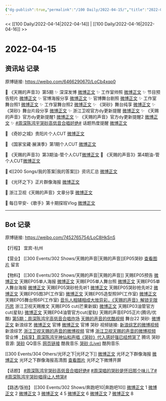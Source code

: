 ```yaml
---
{"dg-publish":true,"permalink":"/100 Daily/2022-04-15/","title":"2022-04-15","created":"2022-11-21T16:42:11.000+08:00","updated":"2023-04-11T14:46:34.364+08:00"}
---
```



<< [[100 Daily/2022-04-14\|2022-04-14]] | [[100 Daily/2022-04-16\|2022-04-16]] >>

# 2022-04-15

## 资讯站 记录

原博链接: https://weibo.com/6466290670/LoCb4xqp0

💫 《天赐的声音3》第5期
✨ 深深发博 [微博正文](https://m.weibo.cn/6466290670/4758659962507342)
✨ 工作室帅照 [微博正文](https://m.weibo.cn/6466290670/4758646388426883)
✨ 节目预告短片 [微博正文](https://m.weibo.cn/6466290670/4758459793279813)
✨ 官博海报分享 [微博正文](https://m.weibo.cn/6466290670/4758478357006569)
✨ 官博舞台剧照 [微博正文](https://m.weibo.cn/6466290670/4758548066865515)
✨ 工作室舞台照1 [微博正文](https://m.weibo.cn/6466290670/4758613484639978)
✨ 工作室舞台照2 [微博正文](https://m.weibo.cn/6466290670/4758658593853404)
✨ 《哭砂》舞台纯享 [微博正文](https://m.weibo.cn/6466290670/4758640306946500)
✨ 《哭砂》舞台片段分享 [微博正文](https://m.weibo.cn/6466290670/4758657935873647)
✨ 浙江卫视官方dy更新提醒 [微博正文](https://m.weibo.cn/6466290670/4758634783049226)
✨ 《天赐的声音》官方dy更新提醒1 [微博正文](https://m.weibo.cn/6466290670/4758634113012156)
✨ 《天赐的声音》官方dy更新提醒2 [微博正文](https://m.weibo.cn/6466290670/4758612188856806)
✨ [#周深陈鸿宇哭砂高低音合唱好绝#](https://s.weibo.com/weibo?q=%23%E5%91%A8%E6%B7%B1%E9%99%88%E9%B8%BF%E5%AE%87%E5%93%AD%E7%A0%82%E9%AB%98%E4%BD%8E%E9%9F%B3%E5%90%88%E5%94%B1%E5%A5%BD%E7%BB%9D%23) 话题热度提醒 [微博正文](https://m.weibo.cn/6466290670/4758660402122189)

💫 《奇妙之城》贵阳片个人CUT [微博正文](https://m.weibo.cn/6466290670/4758558988304646)

💫 《国家宝藏·展演季》第1期个人CUT [微博正文](https://m.weibo.cn/6466290670/4758541279691901)

💫 《天赐的声音3》第3期油-管个人CUT[微博正文](https://m.weibo.cn/6466290670/4758546173924846)
💫 《天赐的声音3》第4期油-管个人CUT[微博正文](https://m.weibo.cn/6466290670/4758553459425379)

💫 《[[200 Songs/我的答案\|我的答案]]》资讯汇总 [微博正文](https://m.weibo.cn/6466290670/4758506501310576)

💫 《光环之下》正片群像海报 [微博正文](https://m.weibo.cn/6466290670/4758479443331990)

💫 浙江卫视《天赐的声音》文章分享 [微博正文](https://m.weibo.cn/6466290670/4758486371797108)

💫 每日早安-《歌手》第十期探班Vlog [微博正文](https://m.weibo.cn/6466290670/4758432517980677)

---
## Bot 记录

原博链接: https://weibo.com/7452765754/LoC8HkSnS

【行程】
宜宾-杭州

【营业】
[](https://m.weibo.cn/1736988591/4758659130724051) [[300 Events/302 Shows/天赐的声音\|天赐的声音]]EP05哭砂
[查看图片](https://wx1.sinaimg.cn/large/0088n2Pggy1h1aub9dsytj30yi07c0t2.jpg) 留言 [](https://m.weibo.cn/1736988591/4757875429478010)

【物料】
[[300 Events/302 Shows/天赐的声音\|天赐的声音]]
[](https://m.weibo.cn/2591595652/4758470220055012) 天赐EP05预告
[微博正文](https://m.weibo.cn/1315706994/4758472023343573) 天赐EP05单人海报
[微博正文](https://m.weibo.cn/1315706994/4758547529469631) 天赐EP05单人舞台照
[微博正文](https://m.weibo.cn/1315706994/4758607922469390) 天赐EP05单人舞台海报
[微博正文](https://m.weibo.cn/5876797510/4758613295629596) 天赐EP05哭砂抢先听1
[微博正文](https://m.weibo.cn/5876797510/4758633609433812) 天赐EP05哭砂抢先听2
[微博正文](https://m.weibo.cn/7478855230/4758612537249129) 天赐EP05图3P(工作室)
[微博正文](https://m.weibo.cn/7478855230/4758643062606113) 天赐EP05造型照9P(工作室)
[微博正文](https://m.weibo.cn/7478855230/4758657822886296) 天赐EP05舞台照6P(工作室)
[音乐人相辅相成大放异彩，《天赐的声音》解锁无限巧思](https://weibo.cn/sinaurl?u=https%3A%2F%2Fmp.weixin.qq.com%2Fs%2FStNBPYgBzTAQJmbpcvt4jQ) 浙江卫视天赐推文
[](https://m.weibo.cn/1591169702/4758665389934352) 天赐EP05 cut(芒果新娱)
[微博正文](https://m.weibo.cn/6466290670/4758546173924846) 天赐EP03油管官方cut(星轨)
[微博正文](https://m.weibo.cn/6466290670/4758553459425379) 天赐EP04油管官方cut(星轨)
天赐的声音EP05正片(腾讯/优酷)
[第5期：周深陈鸿宇高低音合唱炸场](https://weibo.cn/sinaurl?u=http%3A%2F%2Fv.qq.com%2Fx%2Fcover%2Fmzc00200lopqvdw%2Ff0042or81e0.html)
[天赐的声音的优酷视频](https://weibo.cn/sinaurl?u=https%3A%2F%2Fv.youku.com%2Fv_show%2Fid_XNTIwNTM0NjgyOA%3D%3D.html%3Fsharefrom%3Diphone%26scene%3Dlong%26playMode%3Dnormal%26sharekey%3Db5a2d3231fb6ff1821bd4d8181db363b3)
舞台22 哭砂:
[微博正文](https://m.weibo.cn/1878335471/4758638134298431) 新浪综艺
[微博正文](https://m.weibo.cn/1315706994/4758655746445619) 官博
[微博正文](https://m.weibo.cn/1315706994/4758663052918893) 官博
哭砂 视频链接:
[新浪综艺的微博视频](https://video.weibo.com/show?fid=1034:4758623877005392) 新浪综艺
[浙江卫视天赐的声音的微博视频](https://video.weibo.com/show?fid=1034:4758610484592675) 官博
[浙江卫视天赐的声音的微博视频](https://video.weibo.com/show?fid=1034:4758618172751941) 营业博
[【纯享】周深陈鸿宇神仙和声唱《哭砂》代入感好强已经想哭了](https://weibo.cn/sinaurl?u=http%3A%2F%2Fv.qq.com%2Fx%2Fcover%2Fmzc00200lopqvdw%2Fq00425rw62a.html) 腾讯
哭砂 音源:
[哭砂](https://weibo.cn/sinaurl?u=https%3A%2F%2Fc.y.qq.com%2Fbase%2Ffcgi-bin%2Fu%3F__%3DNa6E7f484ZQ4) QQ音乐
[网页链接](https://weibo.cn/sinaurl?u=https%3A%2F%2Fm.kuwo.cn%2Fyinyue%2F217151452%3Ff%3Dip%26t%3Dsinawb) 酷我音乐
[哭砂 (Live)](https://weibo.cn/sinaurl?u=https%3A%2F%2Ft1.kugou.com%2Fsong.html%3Fid%3D5Qoxt10zyV2) 酷狗音乐

[[300 Events/304 Others/光环之下\|光环之下]]
[微博正文](https://m.weibo.cn/6524418754/4758472032258700) 光环之下群像海报
[微博正文](https://m.weibo.cn/1642592432/4758478357267222) 光环之下群像海报高清图
[查看图片](https://wx2.sinaimg.cn/large/0088n2Pggy1h1aqhu8j9gj30u01syqg2.jpg) 光环之下微博开屏

【话题】
[#周深陈鸿宇哭砂高低音合唱好绝#](https://s.weibo.com/weibo?q=%23%E5%91%A8%E6%B7%B1%E9%99%88%E9%B8%BF%E5%AE%87%E5%93%AD%E7%A0%82%E9%AB%98%E4%BD%8E%E9%9F%B3%E5%90%88%E5%94%B1%E5%A5%BD%E7%BB%9D%23)
[#周深唱的哭砂是怀旧那个味儿了#](https://s.weibo.com/weibo?q=%23%E5%91%A8%E6%B7%B1%E5%94%B1%E7%9A%84%E5%93%AD%E7%A0%82%E6%98%AF%E6%80%80%E6%97%A7%E9%82%A3%E4%B8%AA%E5%91%B3%E5%84%BF%E4%BA%86%23)
[#周深陈鸿宇哭砂唱得让人想哭#](https://s.weibo.com/weibo?q=%23%E5%91%A8%E6%B7%B1%E9%99%88%E9%B8%BF%E5%AE%87%E5%93%AD%E7%A0%82%E5%94%B1%E5%BE%97%E8%AE%A9%E4%BA%BA%E6%83%B3%E5%93%AD%23)

【路透/饭拍】
[[300 Events/302 Shows/奔跑吧10\|奔跑吧10]]
[微博正文](https://m.weibo.cn/5453477559/4758453690830024) 1
[微博正文](https://m.weibo.cn/5453477559/4758453174928865) 2
[微博正文](https://m.weibo.cn/5453477559/4758452633076425) 3
[微博正文](https://m.weibo.cn/5453477559/4758452126091761) 4
[](https://m.weibo.cn/6744869377/4758486519644567) 5
[微博正文](https://m.weibo.cn/7495641082/4758515413684198) 6
[微博正文](https://m.weibo.cn/5453477559/4758577312432191) 7
[微博正文](https://m.weibo.cn/7458115630/4758654869311102) 8
